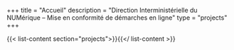 +++
title = "Accueil"
description = "Direction Interministérielle du NUMérique – Mise en conformité de démarches en ligne"
type = "projects"
+++

{{< list-content section="projects">}}{{</ list-content >}}